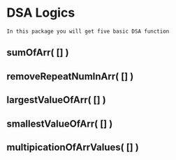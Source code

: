 
# DSA Logics


`````
In this package you will get five basic DSA function

`````

## sumOfArr( [] )
## removeRepeatNumInArr( [] )
## largestValueOfArr( [] )
## smallestValueOfArr( [] )
## multipicationOfArrValues( [] )

